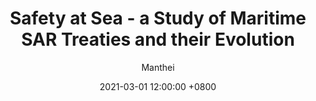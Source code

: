 ---
title: Safety at Sea - a Study of Maritime SAR Treaties and their Evolution
date: 2021-03-01 12:00:00 +0800
author: Manthei
image:
  path: '/assets/img/posts/sar.jpg'
  alt: Image by Tanhauser Vázquez R. (www.pexels.com)
categories: [Contemporary topics, SAR]
tags: [SAR]
---